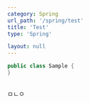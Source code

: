 ```yaml
---
category: Spring
url_path: '/spring/test'
title: 'Test'
type: 'Spring'

layout: null
---
```



```java
public class Sample {
}
    
```
ㅁㄴㅇ